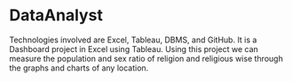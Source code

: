 # DataAnalyst
Technologies involved are Excel, Tableau, DBMS, and GitHub. It is a Dashboard project in Excel using Tableau. Using this project we can measure the population and sex ratio of religion and religious wise through the graphs and charts of any location.
